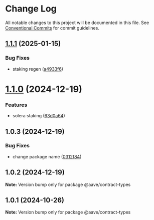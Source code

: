 # Change Log

All notable changes to this project will be documented in this file.
See [Conventional Commits](https://conventionalcommits.org) for commit guidelines.

## [1.1.1](https://github.com/aave/aave-utilities/compare/@kevoh1516/solera-contract-types@1.1.0...@kevoh1516/solera-contract-types@1.1.1) (2025-01-15)


### Bug Fixes

* staking regen ([a4933f6](https://github.com/aave/aave-utilities/commit/a4933f65a1d922c804ec5bd61dfeacc8b361b0ea))





# [1.1.0](https://github.com/aave/aave-utilities/compare/@kevoh1516/solera-contract-types@1.0.3...@kevoh1516/solera-contract-types@1.1.0) (2024-12-19)


### Features

* solera staking ([63d0a64](https://github.com/aave/aave-utilities/commit/63d0a64522c8491c3521f3f405d38771d883ea44))





## 1.0.3 (2024-12-19)


### Bug Fixes

* change package name ([0312f84](https://github.com/aave/aave-utilities/commit/0312f84fe9c6dfe6ecbdf75873c2a7c1792a8839))





## 1.0.2 (2024-12-19)

**Note:** Version bump only for package @aave/contract-types





## 1.0.1 (2024-10-26)

**Note:** Version bump only for package @aave/contract-types
